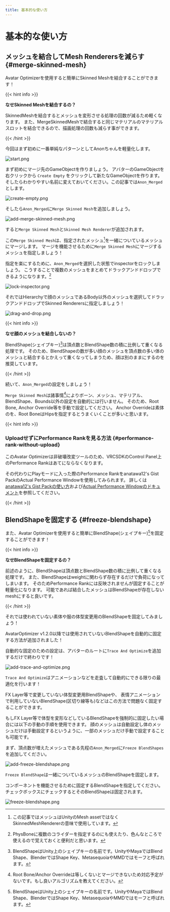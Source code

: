 ```yaml
---
title: 基本的な使い方
---
```


基本的な使い方
===

メッシュを結合してMesh Renderersを減らす {#merge-skinned-mesh}
--

Avatar Optimizerを使用すると簡単にSkinned Meshを結合することができます！

{{< hint info >}}

**なせSkinned Meshを結合するの？**

SkinnedMeshを結合するとメッシュを変形させる処理の回数が減るため軽くなります。
また、MergeSkinnedMeshで結合すると同じマテリアルのマテリアルスロットを結合できるので、描画処理の回数も減らす事ができます。

{{< /hint >}}

今回はまず初めに一番単純なパターンとしてAnonちゃんを軽量化します。

![start.png](./start.png)

まず初めにマージ先のGameObjectを作りましょう。
アバターのGameObjectを右クリックから `Create Empty` をクリックして新たなGameObjectを作ります。
そしたらわかりやすい名前に変えておいてください。この記事では`Anon_Merged`とします。

![create-empty.png](./create-empty.png)

そしたら`Anon_Merged`に`Merge Skinned Mesh`を追加しましょう。

![add-merge-skinned-mesh.png](./add-merge-skinned-mesh.png)

すると`Merge Skinned Mesh`と`Skinned Mesh Renderer`が追加されます。

この`Merge Skinned Mesh`は、指定されたメッシュ[^mesh]を一緒についているメッシュにマージします。
マージを機能させるために`Merge Skinned Mesh`にマージするメッシュを指定しましょう！

指定を楽にするために、`Anon_Merged`を選択した状態でinspectorをロックしましょう。
こうすることで複数のメッシュをまとめてドラックアンドドロップできるようになります。[^tip-lock-inspector]

![lock-inspector.png](./lock-inspector.png)

それではHierarchyで顔のメッシュであるBody以外のメッシュを選択してドラックアンドドロップでSkinned Renderersに指定しましょう！

![drag-and-drop.png](./drag-and-drop.png)

{{< hint info >}}

**なせ顔のメッシュを結合しないの？**

BlendShape(シェイプキー)[^blend-shape]は頂点数とBlendShape数の積に比例して重くなる処理です。
そのため、BlendShapeの数が多い顔のメッシュを頂点数の多い体のメッシュと結合するとかえって重くなってしまうため、顔は別のままにするのを推奨しています。

{{< /hint >}}

続いて、`Anon_Merged`の設定をしましょう！

`Merge Skinned Mesh`は諸事情[^merge-skinned-mesh]によりボーン、メッシュ、マテリアル、BlendShape、Bounds以外の設定を自動的には行いません。
そのため、Root Bone, Anchor Override等を手動で設定してください。
Anchor Overrideは素体のを、Root BoneはHipsを指定するとうまくいくことが多いと思います。

{{< hint info >}}

### UploadせずにPerformance Rankを見る方法 {#performance-rank-without-upload}

このAvatar Optimizerは非破壊改変ツールのため、VRCSDKのControl Panel上のPerformance Rankはあてにならなくなります。

その代わりにPlayモードに入った際のPerformance Rankをanatawa12's Gist PackのActual Performance Windowを使用してみられます。
詳しくは[anatawa12's Gist Packの使い方][gists-basic-usage]および[Actual Performance Windowのドキュメント][Actual Performance Window]を参照してください。

[gists-basic-usage]: https://vpm.anatawa12.com/gists/ja/docs/basic-usage/
[Actual Performance Window]: https://vpm.anatawa12.com/gists/ja/docs/reference/actual-performance-window/

{{< /hint >}}

[^tip-lock-inspector]: PhysBoneに複数のコライダーを指定するのにも使えたり、色んなところで使えるので覚えておくと便利だと思います。
[^merge-skinned-mesh]: Root Bone/Anchor Overrideは等しくないとマージできないため対応予定がないです。もし良いアルゴリズムを教えてください。
[^mesh]: この記事ではメッシュはUnityのMesh assetではなくSkinnedMeshRendererの意味で使用しています。

BlendShapeを固定する {#freeze-blendshape}
---

また、Avatar Optimizerを使用すると簡単にBlendShape(シェイプキー)[^blend-shape]を固定することができます！

{{< hint info >}}

**なせBlendShapeを固定するの？**

前述のように、BlendShapeは頂点数とBlendShape数の積に比例して重くなる処理です。
また、BlendShapeはweightに関わらず存在するだけで負荷になってしまいます。
そのためPerformance Rankには反映されませんが固定することが軽量化になります。
可能であれば結合したメッシュはBlendShapeが存在しないmeshにすると良いです。

{{< /hint >}}

それでは使われていない素体や服の体型変更用のBlendShapeを固定してみましょう！

AvatarOptimizer v1.2.0以降では使用されていないBlendShapeを自動的に固定する方法が追加されました！

自動的な固定のための設定は、アバターのルートに`Trace And Optimize`を追加するだけで終わりです！

![add-trace-and-optimize.png](add-trace-and-optimize.png)

`Trace And Optimize`はアニメーションなどを走査して自動的にできる限りの最適化を行います！

FX Layer等で変更していない体型変更用BlendShapeや、 表情アニメーションで利用していないBlendShape(区切り線等も)などはこの方法で問題なく固定することができます。

もしFX Layer等で体型を変形などしているBlendShapeを強制的に固定したい場合には以下の手動の手順を使用できます。
顔のメッシュは自動設定し体のメッシュだけは手動設定するというように、一部のメッシュだけ手動で設定することも可能です。

まず、頂点数が増えたメッシュである先程の`Anon_Merged`に`Freeze BlendShapes`を追加してください。

![add-freeze-blendshape.png](add-freeze-blendshape.png)

`Freeze BlendShape`は一緒についているメッシュのBlendShapeを固定します。

コンポーネントを機能させるために固定するBlendShapeを指定してください。
チェックボックスにチェックするとそのBlendShapeは固定されます。

![freeze-blendshape.png](freeze-blendshape.png)

[^blend-shape]: BlendShapeはUnity上のシェイプキーの名前です。UnityやMayaではBlend Shape、BlenderではShape Key、MetasequoiaやMMDではモーフと呼ばれます。
